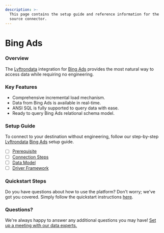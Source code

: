 ```yaml
---
description: >-
  This page contains the setup guide and reference information for the Bing Ads
  source connector.
---
```


# Bing Ads

### Overview

The [Lyftrondata](https://www.lyftrondata.com/) integration for [Bing Ads](None/) provides the most natural way to access data while requiring no engineering.

### Key Features

* Comprehensive incremental load mechanism.
* Data from Bing Ads is available in real-time.
* ANSI SQL is fully supported to query data with ease.
* Ready to query Bing Ads relational schema model.

### Setup Guide

To connect to your destination without engineering, follow our step-by-step [Lyftrondata](https://www.lyftrondata.com/) [Bing Ads](None/) setup guide.

* [ ] [Prerequisite](prerequisite.md)
* [ ] [Connection Steps](connection-steps.md)
* [ ] [Data Model](data-model/erd.md)
* [ ] [Driver Framework](driver-framework/)

### Quickstart Steps

Do you have questions about how to use the platform? Don't worry; we've got you covered. Simply follow the quickstart instructions [here](../../).

### Questions? <a href="#questions" id="questions"></a>

We're always happy to answer any additional questions you may have! [Set up a meeting with our data experts.](https://www.lyftrondata.com/book-a-meeting/)
